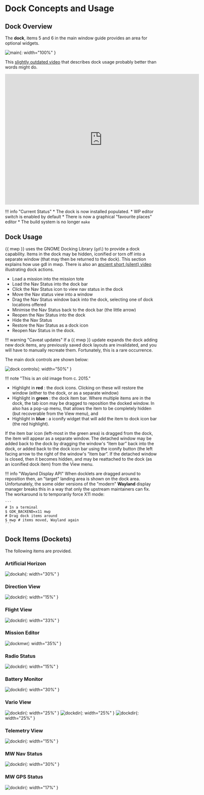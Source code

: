 # Dock Concepts and Usage

## Dock Overview

The **dock**, items 5 and 6 in the main window guide provides an area for optional widgets.

![main](images/main-window.png){: width="100%" }

This [slightly outdated video](https://vimeo.com/267437907) that describes dock usage probably better than words might do.

<iframe src="https://player.vimeo.com/video/267437907?h=015ed1fdc6" width="640" height="431" frameborder="0" allow="autoplay; fullscreen; picture-in-picture" allowfullscreen></iframe>

!!! info "Current Status"
    * The dock is now installed populated.
	* WP editor switch is enabled by default
    * There is now a graphical "favourite places" editor
    * The build system is no longer `make`

## Dock Usage

{{ mwp }} uses the GNOME Docking Library (`gdl`) to provide a dock capability. Items in the dock may be hidden, iconified or torn off into a separate window (that may then be returned to the dock). This section explains how use gdl in mwp. There is also an [ancient short (silent) video](https://vimeo.com/147958984) illustrating dock actions.

* Load a mission into the mission tote
* Load the Nav Status into the dock bar
* Click the Nav Status icon to view nav status in the dock
* Move the Nav status view into a window
* Drag the Nav Status window back into the dock, selecting one of dock locations offered
* Minimise the Nav Status back to the dock bar (the little arrow)
* Reopen the Nav Status into the dock
* Hide the Nav Status
* Restore the Nav Status as a dock icon
* Reopen Nav Status in the dock.

!!! warning "Caveat updates"
    If a {{ mwp }} update expands the  dock adding new dock items, any previously saved dock layouts are invalidated, and you will have to manually recreate them. Fortunately, this is a rare occurrence.

The main dock controls are shown below:

![dock controls](images/ui_dock_controls.png){: width="50%" }

!!! note "This is an old image from c. 2015."

* Highlight in **red** : the dock icons. Clicking on these will restore the window (either to the dock, or as a separate window)
* Highlight in **green** : the dock item bar. Where multiple items are in the dock, the tab icon may be dragged to reposition the docked window. In also has a pop-up menu, that allows the item
to be completely hidden (but recoverable from the View menu), and
* Highlight in  **blue** :  a iconify widget that will add the item to dock icon bar (the red highlight).

If the item bar icon (left-most in the green area) is dragged from the dock, the item will appear as a separate window. The detached window may be added back to the dock by dragging the window's “item bar” back into the dock, or added back to the dock icon bar using the iconify button (the left facing arrow to the right of the window's “item bar”. If the detached window is closed, then it becomes hidden, and may be reattached to the dock (as an iconified dock item) from the View menu.

!!! info "Wayland Display API"
    When docklets are dragged around to reposition then, an "target" landing area is shown on the dock area. Unfortunately, the some older versions of the "modern" **Wayland** display manager breaks this in a way that only the upstream maintainers can fix. The workaround is to temporarily force X11 mode:

	```
	# In a terminal
	$ GDK_BACKEND=x11 mwp
	# Drag dock items around
	$ mwp # items moved, Wayland again
	```

## Dock Items (Dockets)

The following items are provided.

### Artificial Horizon

![dockah](images/dock_ah.png){: width="30%" }

### Direction View

![dockdir](images/dock_dirn.png){: width="15%" }

### Flight View

![dockdir](images/dock_fv.png){: width="33%" }

### Mission Editor

![dockmw](images/dock_mission.png){: width="35%" }

### Radio Status

![dockdir](images/dock_radio.png){: width="15%" }

### Battery Monitor

![dockdir](images/dock_batt.png){: width="30%" }

### Vario View

![dockdir](images/dock_vario.png){: width="25%" }
![dockdir](images/dock_vario_l.png){: width="25%" }
![dockdir](images/dock_vario_d.png){: width="25%" }

### Telemetry View

![dockdir](images/dock_telem.png){: width="15%" }

### MW Nav Status

![dockdir](images/dock_mwnav.png){: width="30%" }

### MW GPS Status

![dockdir](images/dock_mwgps.png){: width="17%" }
